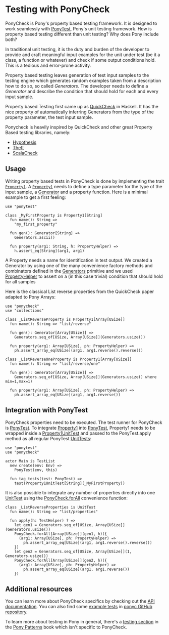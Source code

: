 # Testing with PonyCheck

PonyCheck is Pony's property based testing framework. It is designed to work seamlessly with [PonyTest](ponytest.md), Pony's unit testing framework. How is property based testing different than unit testing? Why does Pony include both?

In traditional unit testing, it is the duty and burden of the developer to provide and craft meaningful input examples for the unit under test (be it a class, a function or whatever) and check if some output conditions hold. This is a tedious and error-prone activity.

Property based testing leaves generation of test input samples to the testing engine which generates random examples taken from a description how to do so, so called *Generators*. The developer needs to define a *Generator* and describe the condition that should hold for each and every input sample.

Property based Testing first came up as [QuickCheck](http://www.cse.chalmers.se/~rjmh/QuickCheck/) in Haskell. It has the nice property of automatically inferring Generators from the type of the property parameter, the test input sample.

Ponycheck is heavily inspired by QuickCheck and other great Property Based testing libraries, namely:

* [Hypothesis](https://github.com/HypothesisWorks/hypothesis-python)
* [Theft](https://github.com/silentbicycle/theft)
* [ScalaCheck](https://www.scalacheck.org/)

## Usage

Writing property based tests in PonyCheck is done by implementing the trait [`Property1`](https://stdlib.ponylang.io/ponycheck-Property1). A [`Property1`](https://stdlib.ponylang.io/ponycheck-Property1) needs to define a type parameter for the type of the input sample, a [Generator](https://stdlib.ponylang.io/ponycheck-Generator) and a property function. Here is a minimal example to get a first feeling:

```pony
use "ponytest"

class _MyFirstProperty is Property1[String]
  fun name(): String =>
    "my_first_property"

  fun gen(): Generator[String] =>
    Generators.ascii()

  fun property(arg1: String, h: PropertyHelper) =>
    h.assert_eq[String](arg1, arg1)
```

A Property needs a name for identification in test output. We created a Generator by using one of the many convenience factory methods and combinators defined in the [Generators](https://stdlib.ponylang.iok/ponycheck-Generators) primitive and we used [PropertyHelper](https://stdlib.ponylang.io/ponycheck-PropertyHelper) to assert on a (in this case trivial) condition that should hold for all samples

Here is the classical List reverse properties from the QuickCheck paper adapted to Pony Arrays:

```pony
use "ponycheck"
use "collections"

class _ListReverseProperty is Property1[Array[USize]]
  fun name(): String => "list/reverse"

  fun gen(): Generator[Array[USize]] =>
    Generators.seq_of[USize, Array[USize]](Generators.usize())

  fun property(arg1: Array[USize], ph: PropertyHelper) =>
    ph.assert_array_eq[USize](arg1, arg1.reverse().reverse())

class _ListReverseOneProperty is Property1[Array[USize]]
  fun name(): String => "list/reverse/one"

  fun gen(): Generator[Array[USize]] =>
    Generators.seq_of[USize, Array[USize]](Generators.usize() where min=1,max=1)

  fun property(arg1: Array[USize], ph: PropertyHelper) =>
    ph.assert_array_eq[USize](arg1, arg1.reverse())
```

## Integration with PonyTest

PonyCheck properties need to be executed. The test runner for PonyCheck is [PonyTest](https://stdlib.ponylang.org/ponytest--index). To integrate [Property1](https://stdlib.ponylang.io/ponycheck-Property1) into [PonyTest](https://stdlib.ponylang.org/ponytest--index), Property1 needs to be wrapped inside a [Property1UnitTest](hhttps://stdlib.ponylang.io/ponycheck-Property1UnitTest) and passed to the PonyTest.apply method as all regular PonyTest [UnitTests](https://stdlib.ponylang.org/ponytest-UnitTest):

```pony
use "ponytest"
use "ponycheck"

actor Main is TestList
  new create(env: Env) =>
    PonyTest(env, this)

  fun tag tests(test: PonyTest) =>
    test(Property1UnitTest[String](_MyFirstProperty))
```

It is also possible to integrate any number of properties directly into one
[UnitTest](https://stdlib.ponylang.org/ponytest-UnitTest) using the [PonyCheck.forAll](https://stdlib.ponylang.io/ponycheck-Ponycheck) convenience function:

```pony
class _ListReverseProperties is UnitTest
  fun name(): String => "list/properties"

  fun apply(h: TestHelper) ? =>
    let gen1 = Generators.seq_of[USize, Array[USize]](Generators.usize())
    PonyCheck.forAll[Array[USize]](gen1, h)({
      (arg1: Array[USize], ph: PropertyHelper) =>
        ph.assert_array_eq[USize](arg1, arg1.reverse().reverse())
    })
    let gen2 = Generators.seq_of[USize, Array[USize]](1, Generators.usize())
    PonyCheck.forAll[Array[USize]](gen2, h)({
      (arg1: Array[USize], ph: PropertyHelper) =>
        ph.assert_array_eq[USize](arg1, arg1.reverse())
    })
```

## Additional resources

You can learn more about PonyCheck specifics by checking out the [API documentation](https://stdlib.ponylang.io/ponycheck--index/). You can also find some [example tests](https://github.com/ponylang/ponyc/tree/main/examples/ponycheck) in [ponyc GitHub repository](https://github.com/ponylang/ponyc).

To learn more about testing in Pony in general, there's a [testing section](http://patterns.ponylang.io/testing.html) in the [Pony Patterns](http://patterns.ponylang.io/) book which isn't specific to PonyCheck.


